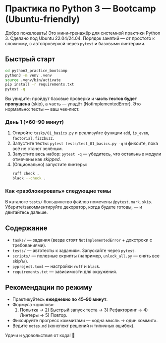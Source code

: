 # Практика по Python 3 — Bootcamp (Ubuntu-friendly)

Добро пожаловать! Это мини‑тренажёр для системной практики Python 3.
Сделано под Ubuntu 22.04/24.04. Порядок занятий — от простого к сложному,
с автопроверкой через `pytest` и базовыми линтерами.

## Быстрый старт

```bash
cd python3_practice_bootcamp
python3 -m venv .venv
source .venv/bin/activate
pip install -r requirements.txt
pytest -q
```

Вы увидите: пройдут базовые проверки и **часть тестов будет пропущена** (skip),
а часть — упадёт (NotImplementedError). Это нормально: тесты — ваш чек‑лист.

### День 1 (≈60–90 минут)
1. Откройте `tasks/01_basics.py` и реализуйте функции `add`, `is_even`, `factorial`, `fizzbuzz`.
2. Запустите тесты: `pytest tests/test_01_basics.py -q` и фиксите, пока всё не станет зелёным.
3. Запустите весь набор: `pytest -q` — убедитесь, что остальные модули отмечены как *skipped*.
4. (Опционально) запустите линтеры:
   ```bash
   ruff check .
   black --check .
   ```

### Как «разблокировать» следующие темы
В каталоге `tests/` большинство файлов помечены `@pytest.mark.skip`. Уберите/закомментируйте декоратор,
когда будете готовы, — и двигайтесь дальше.

## Содержание
- `tasks/` — задания (везде стоят `NotImplementedError` + докстроки с требованиями).
- `tests/` — автотесты к заданиям. Запускайте через `pytest`.
- `scripts/` — полезные скрипты (например, `unlock_all.py` — снять все skip'ы).
- `pyproject.toml` — настройки `ruff` и `black`.
- `requirements.txt` — зависимости для окружения.

## Рекомендации по режиму
- Практикуйтесь **ежедневно по 45–90 минут**.
- Формула «циклов»:
  1) Попытка → 2) Быстрый запуск теста → 3) Рефакторинг → 4) Линтеры → 5) Повтор.
- Фиксируйте прогресс коммитами — «одна мысль → один коммит».
- Ведите `notes.md` (конспект решений и типичных ошибок).

Удачи и удовольствия от кода! 🚀

